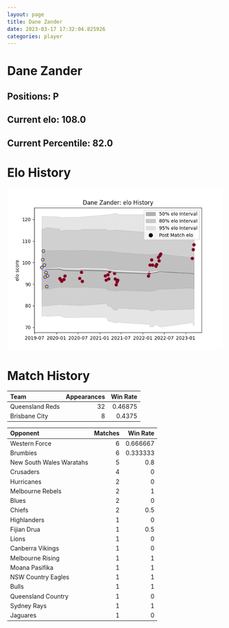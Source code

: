 ```yaml
---  
layout: page  
title: Dane Zander  
date: 2023-03-17 17:32:04.825926  
categories: player  
---
```

# Dane Zander

## Positions: P

## Current elo: 108.0

## Current Percentile: 82.0

# Elo History


![elo history](history_DaneZander.png)
# Match History


| Team            |   Appearances |   Win Rate |
|:----------------|--------------:|-----------:|
| Queensland Reds |            32 |    0.46875 |
| Brisbane City   |             8 |    0.4375  |

| Opponent                 |   Matches |   Win Rate |
|:-------------------------|----------:|-----------:|
| Western Force            |         6 |   0.666667 |
| Brumbies                 |         6 |   0.333333 |
| New South Wales Waratahs |         5 |   0.8      |
| Crusaders                |         4 |   0        |
| Hurricanes               |         2 |   0        |
| Melbourne Rebels         |         2 |   1        |
| Blues                    |         2 |   0        |
| Chiefs                   |         2 |   0.5      |
| Highlanders              |         1 |   0        |
| Fijian Drua              |         1 |   0.5      |
| Lions                    |         1 |   0        |
| Canberra Vikings         |         1 |   0        |
| Melbourne Rising         |         1 |   1        |
| Moana Pasifika           |         1 |   1        |
| NSW Country Eagles       |         1 |   1        |
| Bulls                    |         1 |   1        |
| Queensland Country       |         1 |   0        |
| Sydney Rays              |         1 |   1        |
| Jaguares                 |         1 |   0        |